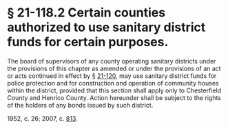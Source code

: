 # § 21-118.2 Certain counties authorized to use sanitary district funds for certain purposes.

<p>The board of supervisors of any county operating sanitary districts under the provisions of this chapter as amended or under the provisions of an act or acts continued in effect by § <a href='http://law.lis.virginia.gov/vacode/21-120/'>21-120</a>, may use sanitary district funds for police protection and for construction and operation of community houses within the district, provided that this section shall apply only to Chesterfield County and Henrico County. Action hereunder shall be subject to the rights of the holders of any bonds issued by such district.</p><p>1952, c. 26; 2007, c. <a href='http://lis.virginia.gov/cgi-bin/legp604.exe?071+ful+CHAP0813'>813</a>.</p>